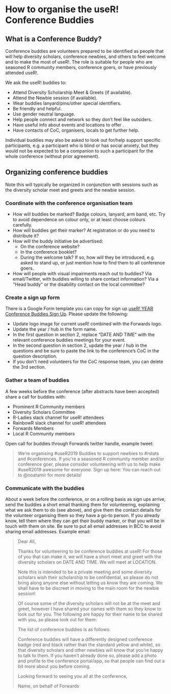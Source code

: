 # How to organise the useR! Conference Buddies

## What is a Conference Buddy?

Conference buddies are volunteers prepared to be identified as people that will 
help diversity scholars, conference newbies, and others to feel welcome and to 
make the most of useR!. The role is suitable for people who are seasoned R 
community members, conference goers, or have previously attended useR!.

We ask the useR! buddies to:

* Attend Diversity Scholarship Meet & Greets (if available).
* Attend the Newbie session (if available).
* Wear buddies lanyard/pins/other special identifiers.
* Be friendly and helpful.
* Use gender neutral language.
* Help people connect and network so they don’t feel like outsiders.
* Have useful info about events and locations to offer .
* Have contacts of CoC, organisers, locals to get further help.

Individual buddies may also be asked to look out for/help support specific 
participants, e.g. a participant who is blind or has social anxiety, but they 
would not be expected to be a companion to such a participant for the whole 
conference (without prior agreement).

## Organizing conference buddies

Note this will typically be organized in conjunction with sessions such as 
the diversity scholar meet and greets and the newbie session.

### Coordinate with the conference organisation team

 * How will buddies be marked? Badge colours, lanyard, arm band, etc. Try to avoid dependence on colour only, or at least choose colours carefully.
 * How will buddies get their marker? At registration or do you need to distribute it?	
 * How will the buddy initiative be advertised:
     * On the conference website?
     * In the conference booklet?
     * During the welcome talk? If so, how will they be introduced, e.g. asked to stand up, or just mention how to find them to all conference goers.
 * How will people with visual impairments reach out to buddies? Via email/Twitter, with buddies willing to share contact information? Via a "Head buddy" or the disability contact on the local committee?
 
### Create a sign up form

There is a Google Form template you can copy for sign up [useR! YEAR Conference Buddies Sign Up](https://forms.gle/87V1MwxMrFoKTC18A). Please update the following:

 * Update logo image for current useR! combined with the Forwards logo.
 * Update the year / hub in the form name.
 * In the first question in section 2, replace “DATE AND TIME” with the relevant conference buddies meetings for your event.
 * In the second question in section 2, update the year / hub in the questions and be sure to paste the link to the conference’s CoC in the question description.
 * If you don’t need volunteers for the CoC response team, you can delete the 3rd section.
 
### Gather a team of buddies

A few weeks before the conference (after abstracts have been accepted) share a call for buddies with:
 * Prominent R Community members
 * Diversity Scholars Committee 
 * R-Ladies slack channel for useR! attendees
 * RainbowR slack channel for useR! attendees
 * Forwards Members
 * Local R Community members 
        
Open call for buddies through Forwards twitter handle, example tweet:
 
> We’re organising #useR2019 Buddies to support newbies to #rstats and #conferences. If you're a seasoned R community member and/or conference goer, please consider volunteering with us to help make #useR2019 awesome for everyone. Sign up here: <link to GForm> You can reach out to @noatamir for more details!
        
### Communicate with the buddies

About a week before the conference, or on a rolling basis as sign ups arrive, send the buddies a short email thanking them for volunteering, explaining what we ask them to do (see above), and give them the contact details for the volunteer organising them so they have a go-to person. If you already know, tell them where they can get their buddy marker, or that you will be in touch with them on site. Be sure to put all email addresses in BCC to avoid sharing email addresses. Example email:

> Dear All,
> 
> Thanks for volunteering to be conference buddies at useR! For those of you that can make it, we will have a short meet and greet with the diversity scholars on DATE AND TIME. We will meet at LOCATION.
> 
> Note this is intended to be a private meeting and some diversity scholars wish their scholarship to be confidential, so please do not bring along anyone else without letting us know they are coming. We shall have to be discreet in moving to the main room for the newbie session!
> 
> Of course some of the diversity scholars will not be at the meet and greet, however I have shared your names with them so they know to look out for you. The following are happy for their name to be shared with you, so please look out for them:
> 
> The list of conference buddies is as follows:
> 
> Conference buddies will have a differently designed conference badge (red and black rather than the standard yellow and white), so that diversity scholars and other newbies will know that you’re happy to talk to them. If you haven’t already done so, please add a photo and profile to the conference portal/app, so that people can find out a bit more about you before coming.
> 
> Looking forward to seeing you all at the conference,
> 
> Name, on behalf of Forwards

